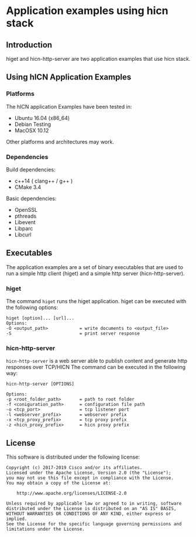 Application examples using hicn stack
==================

## Introduction ##

higet and hicn-http-server are two application examples that use hicn stack.

## Using hICN Application Examples ##

### Platforms ###

The hICN application Examples have been tested in:

- Ubuntu 16.04 (x86_64)
- Debian Testing
- MacOSX 10.12

Other platforms and architectures may work.

### Dependencies ###

Build dependencies:

- c++14 ( clang++ / g++ )
- CMake 3.4

Basic dependencies:

- OpenSSL
- pthreads
- Libevent
- Libparc
- Libcurl

## Executables ##

The application examples are a set of binary executables that are used to run a simple http client (higet) and a simple http server (hicn-http-server).

### higet ###

The command `higet` runs the higet application. higet can be executed
with the following options:

```
higet [option]... [url]...
Options:
-O <output_path>            = write documents to <output_file>
-S                          = print server response
```

### hicn-http-server ###

`hicn-http-server` is a web server able to publish content and generate http responses over TCP/HICN
The command can be executed in the following way:

```
hicn-http-server [OPTIONS]

Options:
-p <root_folder_path>       = path to root folder
-f <coniguration_path>      = configuration file path
-o <tcp_port>               = tcp listener port
-l <webserver_prefix>       = webserver prefix
-x <tcp_proxy_prefix>       = tcp proxy prefix
-z <hicn_proxy_prefix>      = hicn proxy prefix
```

## License ##

This software is distributed under the following license:

```
Copyright (c) 2017-2019 Cisco and/or its affiliates.
Licensed under the Apache License, Version 2.0 (the "License");
you may not use this file except in compliance with the License.
You may obtain a copy of the License at:

    http://www.apache.org/licenses/LICENSE-2.0

Unless required by applicable law or agreed to in writing, software
distributed under the License is distributed on an "AS IS" BASIS,
WITHOUT WARRANTIES OR CONDITIONS OF ANY KIND, either express or implied.
See the License for the specific language governing permissions and
limitations under the License.
```
